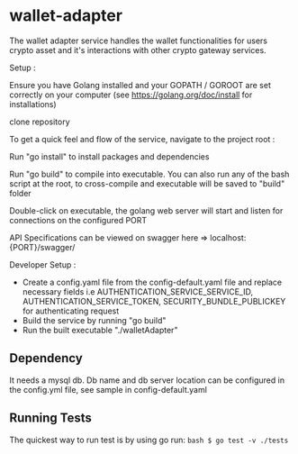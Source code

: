 # wallet-adapter
The wallet adapter service handles the wallet functionalities for users crypto asset and it's interactions with other crypto gateway services.

Setup :

Ensure you have Golang installed and your GOPATH / GOROOT are set correctly on your computer (see https://golang.org/doc/install for installations)

clone repository

To get a quick feel and flow of the service, navigate to the project root : 

Run "go install" to install packages and dependencies

Run "go build" to compile into executable. You can also run any of the bash script at the root, to cross-compile and executable will be saved to "build" folder

Double-click on executable, the golang web server will start and listen for connections on the configured PORT

API Specifications can be viewed on swagger here => localhost:{PORT}/swagger/

Developer Setup :

- Create a config.yaml file from the config-default.yaml file and replace necessary fields i.e AUTHENTICATION_SERVICE_SERVICE_ID, AUTHENTICATION_SERVICE_TOKEN, SECURITY_BUNDLE_PUBLICKEY for authenticating request
- Build the service by running "go build"
- Run the built executable "./walletAdapter"

## Dependency

It needs a mysql db. Db name and db server location can be configured in the config.yml file, see sample in config-default.yaml

## Running Tests

The quickest way to run test is by using go run:
`bash
    $ go test -v ./tests
`